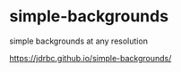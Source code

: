 # simple-backgrounds
simple backgrounds at any resolution

https://jdrbc.github.io/simple-backgrounds/
